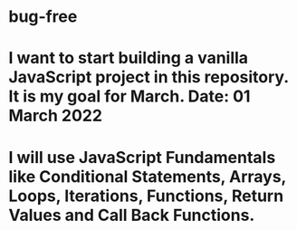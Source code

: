# bug-free

# I want to start building a vanilla JavaScript project in this repository. It is my goal for March. Date: 01 March 2022

# I will use JavaScript Fundamentals like Conditional Statements, Arrays, Loops, Iterations, Functions, Return Values and Call Back Functions.
